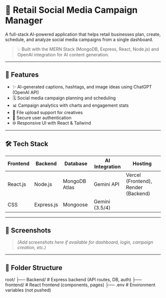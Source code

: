 # 🧠 Retail Social Media Campaign Manager

A full-stack AI-powered application that helps retail businesses plan, create, schedule, and analyze social media campaigns from a single dashboard.

> 💡 Built with the MERN Stack (MongoDB, Express, React, Node.js) and OpenAI integration for AI content generation.

---

## 🚀 Features

- ✨ AI-generated captions, hashtags, and image ideas using ChatGPT (OpenAI API)
- 🗓️ Social media campaign planning and scheduling
- 📊 Campaign analytics with charts and engagement stats
- 📁 File upload support for creatives
- 🔐 Secure user authentication
- 🌐 Responsive UI with React & Tailwind

---

## 🛠 Tech Stack

| Frontend       | Backend        | Database        | AI Integration  | Hosting         |
|----------------|----------------|-----------------|------------------|------------------|
| React.js       | Node.js        | MongoDB Atlas   | Gemini API       | Vercel (Frontend), Render (Backend) |
|  CSS   | Express.js     | Mongoose        | Gemini (3.5/4)  |                 |

---

## 📸 Screenshots

> *(Add screenshots here if available for dashboard, login, campaign creation, etc.)*

---

## 📂 Folder Structure

root/ ├── Backend/ # Express backend (API routes, DB, auth) ├── frontend/ # React frontend (components, pages) ├── .env # Environment variables (not pushed)

